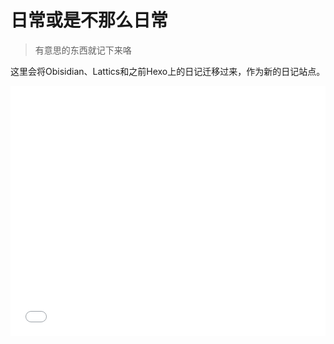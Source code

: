 # 日常或是不那么日常

> 有意思的东西就记下来咯

这里会将Obisidian、Lattics和之前Hexo上的日记迁移过来，作为新的日记站点。

<iframe src="./source/liquid_base.html" width="100%" height="400" frameborder="0" scrolling="auto" ></iframe>
